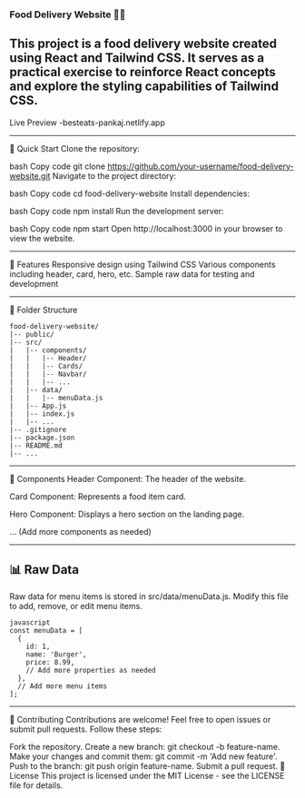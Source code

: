### Food Delivery Website 🍔🍕 ###
This project is a food delivery website created using React and Tailwind CSS. It serves as a practical exercise to reinforce React concepts and explore the styling capabilities of Tailwind CSS.
---
Live Preview -besteats-pankaj.netlify.app

***
🚀 Quick Start
Clone the repository:

bash
Copy code
git clone https://github.com/your-username/food-delivery-website.git
Navigate to the project directory:

bash
Copy code
cd food-delivery-website
Install dependencies:

bash
Copy code
npm install
Run the development server:

bash
Copy code
npm start
Open http://localhost:3000 in your browser to view the website.
***

🌟 Features
Responsive design using Tailwind CSS
Various components including header, card, hero, etc.
Sample raw data for testing and development

***
📂 Folder Structure


```
food-delivery-website/
|-- public/
|-- src/
|   |-- components/
|   |   |-- Header/
|   |   |-- Cards/
|   |   |-- Navbar/
|   |   |-- ...
|   |-- data/
|   |   |-- menuData.js
|   |-- App.js
|   |-- index.js
|   |-- ...
|-- .gitignore
|-- package.json
|-- README.md
|-- ...
```
***

🧩 Components
Header Component: The header of the website.

Card Component: Represents a food item card.

Hero Component: Displays a hero section on the landing page.

... (Add more components as needed)


***
📊 Raw Data
---
Raw data for menu items is stored in src/data/menuData.js. Modify this file to add, remove, or edit menu items.
```
javascript
const menuData = [
  {
    id: 1,
    name: 'Burger',
    price: 8.99,
    // Add more properties as needed
  },
  // Add more menu items
];
```

***
🤝 Contributing
Contributions are welcome! Feel free to open issues or submit pull requests. Follow these steps:

Fork the repository.
Create a new branch: git checkout -b feature-name.
Make your changes and commit them: git commit -m 'Add new feature'.
Push to the branch: git push origin feature-name.
Submit a pull request.
📄 License
This project is licensed under the MIT License - see the LICENSE file for details.

